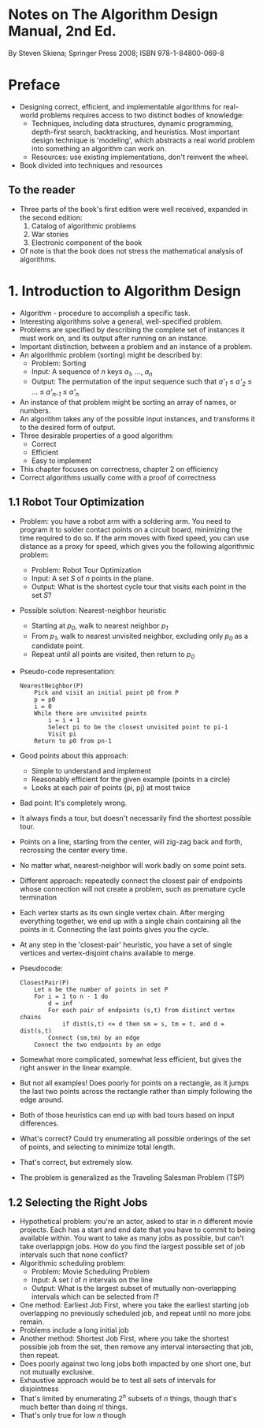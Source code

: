 # Notes on The Algorithm Design Manual, 2nd Ed.

By Steven Skiena; Springer Press 2008; ISBN 978-1-84800-069-8

# Preface

* Designing correct, efficient, and implementable algorithms for real-world problems requires access to two distinct bodies of knowledge:
    * Techniques, including data structures, dynamic programming, depth-first search, backtracking, and heuristics. Most important design technique is 'modeling', which abstracts a real world problem into something an algorithm can work on.
    * Resources: use existing implementations, don't reinvent the wheel.
* Book divided into techniques and resources

## To the reader

* Three parts of the book's first edition were well received, expanded in the second edition:
    1. Catalog of algorithmic problems
    1. War stories
    1. Electronic component of the book
* Of note is that the book does not stress the mathematical analysis of algorithms.

# 1. Introduction to Algorithm Design

* Algorithm - procedure to accomplish a specific task.
* Interesting algorithms solve a general, well-specified problem.
* Problems are specified by describing the complete set of instances it must work on, and its output after running on an instance.
* Important distinction, between a problem and an instance of a problem.
* An algorithmic problem (sorting) might be described by:
    * Problem: Sorting
    * Input: A sequence of <i>n</i> keys <i>a<sub>1</sub></i>, ..., <i>a<sub>n</sub></i>
    * Output: The permutation of the input sequence such that <i>a'<sub>1</sub></i> &le; <i>a'<sub>2</sub></i> &le; ... &le; <i>a'<sub>n-1</sub></i> &le; <i>a'<sub>n</sub></i> 
* An instance of that problem might be sorting an array of names, or numbers.
* An algorithm takes any of the possible input instances, and transforms it to the desired form of output.
* Three desirable properties of a good algorithm:
    * Correct
    * Efficient
    * Easy to implement
* This chapter focuses on correctness, chapter 2 on efficiency
* Correct algorithms usually come with a proof of correctness

## 1.1 Robot Tour Optimization

* Problem: you have a robot arm with a soldering arm. You need to program it to solder contact points on a circuit board, minimizing the time required to do so. If the arm moves with fixed speed, you can use distance as a proxy for speed, which gives you the following algorithmic problem:
    * Problem: Robot Tour Optimization
    * Input: A set <i>S</i> of <i>n</i> points in the plane.
    * Output: What is the shortest cycle tour that visits each point in the set <i>S</i>?
* Possible solution: Nearest-neighbor heuristic
    * Starting at <i>p<sub>0</sub></i>, walk to nearest neighbor <i>p<sub>1</sub></i>
    * From <i>p<sub>1</sub></i>, walk to nearest unvisited neighbor, excluding only <i>p<sub>0</sub></i> as a candidate point.
    * Repeat until all points are visited, then return to <i>p<sub>0</sub></i>
* Pseudo-code representation:

    ```
    NearestNeighbor(P)
        Pick and visit an initial point p0 from P
        p = p0
        i = 0
        While there are unvisited points
            i = i + 1
            Select pi to be the closest unvisited point to pi-1
            Visit pi
        Return to p0 from pn-1
    ```

* Good points about this approach:
    * Simple to understand and implement
    * Reasonably efficient for the given example (points in a circle)
    * Looks at each pair of points (pi, pj) at most twice
* Bad point: It's completely wrong.
* It always finds a tour, but doesn't necessarily find the shortest possible tour.
* Points on a line, starting from the center, will zig-zag back and forth, recrossing the center every time.
* No matter what, nearest-neighbor will work badly on some point sets.
* Different approach: repeatedly connect the closest pair of endpoints whose connection will not create a problem, such as premature cycle termination
* Each vertex starts as its own single vertex chain. After merging everything together, we end up with a single chain containing all the points in it. Connecting the last points gives you the cycle.
* At any step in the 'closest-pair' heuristic, you have a set of single vertices and vertex-disjoint chains available to merge.
* Pseudocode:

    ```
    ClosestPair(P)
        Let n be the number of points in set P
        For i = 1 to n - 1 do
            d = inf
            For each pair of endpoints (s,t) from distinct vertex chains
                if dist(s,t) <= d then sm = s, tm = t, and d = dist(s,t)
            Connect (sm,tm) by an edge
        Connect the two endpoints by an edge
    ```

* Somewhat more complicated, somewhat less efficient, but gives the right answer in the linear example.
* But not all examples! Does poorly for points on a rectangle, as it jumps the last two points across the rectangle rather than simply following the edge around.
* Both of those heuristics can end up with bad tours based on input differences.
* What's correct? Could try enumerating all possible orderings of the set of points, and selecting to minimize total length.
* That's correct, but extremely slow.
* The problem is generalized as the Traveling Salesman Problem (TSP)

## 1.2 Selecting the Right Jobs

* Hypothetical problem: you're an actor, asked to star in <i>n</i> different movie projects. Each has a start and end date that you have to commit to being available within. You want to take as many jobs as possible, but can't take overlappign jobs. How do you find the largest possible set of job intervals such that none conflict?
* Algorithmic scheduling problem:
    * Problem: Movie Scheduling Problem
    * Input: A set <i>I</i> of <i>n</i> intervals on the line
    * Output: What is the largest subset of mutually non-overlapping intervals which can be selected from <i>I</i>?
* One method: Earliest Job First, where you take the earliest starting job overlapping no previously scheduled job, and repeat until no more jobs remain.
* Problems include a long initial job
* Another method: Shortest Job First, where you take the shortest possible job from the set, then remove any interval intersecting that job, then repeat.
* Does poorly against two long jobs both impacted by one short one, but not mutually exclusive.
* Exhaustive approach would be to test all sets of intervals for disjointness
* That's limited by enumerating 2<sup><i>n</i></sup> subsets of <i>n</i> things, though that's much better than doing <i>n</i>! things.
* That's only true for low <i>n</i> though
